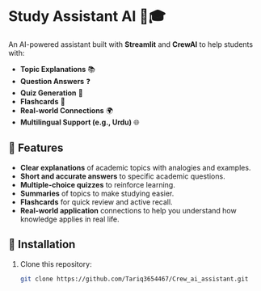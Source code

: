 # Study Assistant AI 🧠🎓

An AI-powered assistant built with **Streamlit** and **CrewAI** to help students with:
- **Topic Explanations** 📚
- **Question Answers** ❓
- **Quiz Generation** 📝
- **Flashcards** 🧾
- **Real-world Connections** 🌍
- **Multilingual Support (e.g., Urdu)** 🌐

## 🚀 Features

- **Clear explanations** of academic topics with analogies and examples.
- **Short and accurate answers** to specific academic questions.
- **Multiple-choice quizzes** to reinforce learning.
- **Summaries** of topics to make studying easier.
- **Flashcards** for quick review and active recall.
- **Real-world application** connections to help you understand how knowledge applies in real life.

## 🔧 Installation

1. Clone this repository:
   ```bash
   git clone https://github.com/Tariq3654467/Crew_ai_assistant.git

